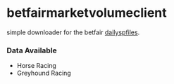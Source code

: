 # betfairmarketvolumeclient

simple downloader for the betfair [dailyspfiles](https://promo.betfair.com/betfairsp/prices/).

### Data Available

- Horse Racing
- Greyhound Racing 